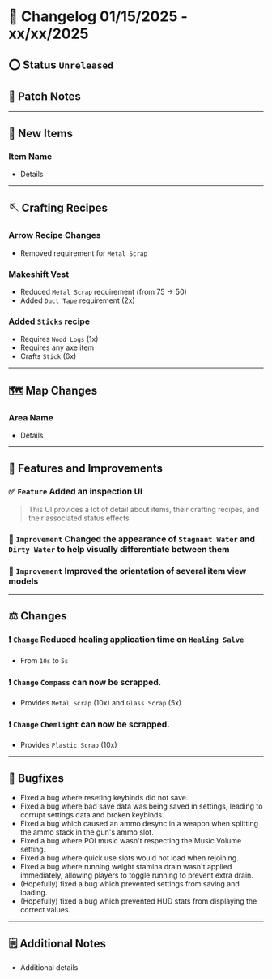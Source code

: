 # 📑 Changelog 01/15/2025 - xx/xx/2025

<!-- ## 🟢 Status `Released`  -->
## ⭕ Status `Unreleased`

## 💬 Patch Notes

________

## 🔫 New Items

### Item Name
- Details

________

## 🪡 Crafting Recipes

### Arrow Recipe Changes
- Removed requirement for `Metal Scrap`

### Makeshift Vest
- Reduced `Metal Scrap` requirement (from 75 -> 50)
- Added `Duct Tape` requirement (2x)

### Added `Sticks` recipe
- Requires `Wood Logs` (1x)
- Requires any axe item
- Crafts `Stick` (6x)

________

## 🗺️ Map Changes

### Area Name
- Details

________

## 📢 Features and Improvements

### ✅ `Feature` Added an inspection UI
> This UI provides a lot of detail about items, their crafting recipes, and their associated status effects

### 🔼 `Improvement` Changed the appearance of `Stagnant Water` and `Dirty Water` to help visually differentiate between them

### 🔼 `Improvement` Improved the orientation of several item view models

________

## ⚖️ Changes

### ❗ `Change` Reduced healing application time on `Healing Salve`
- From `10s` to `5s`

### ❗ `Change` `Compass` can now be scrapped.
- Provides `Metal Scrap` (10x) and `Glass Scrap` (5x)

### ❗ `Change` `Chemlight` can now be scrapped.
- Provides `Plastic Scrap` (10x)

________

## 🐛 Bugfixes
- Fixed a bug where reseting keybinds did not save.
- Fixed a bug where bad save data was being saved in settings, leading to corrupt settings data and broken keybinds.
- Fixed a bug which caused an ammo desync in a weapon when splitting the ammo stack in the gun's ammo slot.
- Fixed a bug where POI music wasn't respecting the Music Volume setting.
- Fixed a bug where quick use slots would not load when rejoining.
- Fixed a bug where running weight stamina drain wasn't applied immediately, allowing players to toggle running to prevent extra drain.
- (Hopefully) fixed a bug which prevented settings from saving and loading.
- (Hopefully) fixed a bug which prevented HUD stats from displaying the correct values.

________

## 🗒️ Additional Notes
- Additional details

